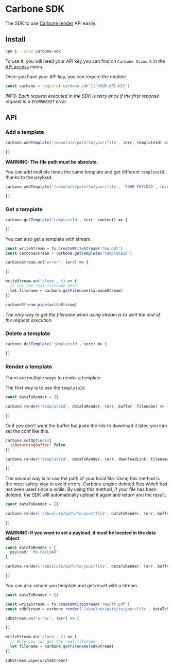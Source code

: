 # Carbone SDK

The SDK to use [Carbone render](https://carbone.io) API easily.

## Install

```bash
npm i --save carbone-sdk
```

To use it, you will need your API key you can find on `Carbone Account` in the [API access](https://account.carbone.io/#/account/api) menu.

Once you have your API key, you can require the module.

```js
const carbone = require('carbone-sdk')('YOUR-API-KEY')
```

*INFO: Each request executed in the SDK is retry once if the first reponse request is a `ECONNRESET` error*

## API

### Add a template

```js
carbone.addTemplate('/absolute/path/to/your/file', (err, templateId) => {

})
```

**WARNING: The file path must be absolute.**

You can add multiple times the same template and get different `templateId` thanks to the payload.

```js
carbone.addTemplate('/absolute/path/to/your/file', 'YOUR-PAYLOAD', (err, templateId) => {

})
```

### Get a template

```js
carbone.getTemplate('templateId', (err, content) => {

})
```

You can also get a template with stream.

```js
const writeStream = fs.createWriteStream('tmp.odt')
const carboneStream = carbone.getTemplate('templateId')

carboneStream.on('error', (err) => {

})

writeStream.on('close', () => {
  // Get the real filename here
  let filename = carbone.getFilename(carboneStream)
})

carboneStream.pipe(writeStream)
```

*The only way to get the filename when using stream is to wait the end of the request execution.*

### Delete a template

```js
carbone.delTemplate('templateId', (err) => {

})
```

### Render a template

There are multiple ways to render a template.

The first way is to use the `templateId`.

```js
const dataToRender = {}

carbone.render('templateId', dataToRender, (err, buffer, filename) => {

})
```

Or if you don't want the buffer but juste the link to download it later, you can set the conf like this.

```js
carbone.setOptions({
  isReturningBuffer: false
})

carbone.render('templateId', dataToRender, (err, downloadLink, filename) => {

})
```

The second way is to use the path of your local file. Using this method is the most safety way to avoid errors. Carbone engine deleted files which has not been used since a while. By using this method, if your file has been deleted, the SDK will automatically upload it again and return you the result.

```js
const dataToRender = {}

carbone.render('/absolute/path/to/your/file', dataToRender, (err, buffer, filename) => {

})
```

**WARNING: If you want to set a payload, it must be located in the data object**

```js
const dataToRender = {
  payload: 'MY-PAYLOAD'
}

carbone.render('/absolute/path/to/your/file', dataToRender, (err, buffer, filename) => {

})
```

You can also render you template and get result with a stream.

```js
const dataToRender = {}

const writeStream = fs.createWriteStream('result.pdf')
const sdkStream = carbone.render('/absolute/path/to/your/file', dataToRender)

sdkStream.on('error', (err) => {

})

writeStream.on('close', () => {
  // Here you can get the real filename
  let filename = carbone.getFilename(sdkStream)
})

sdkStream.pipe(writeStream)
```
